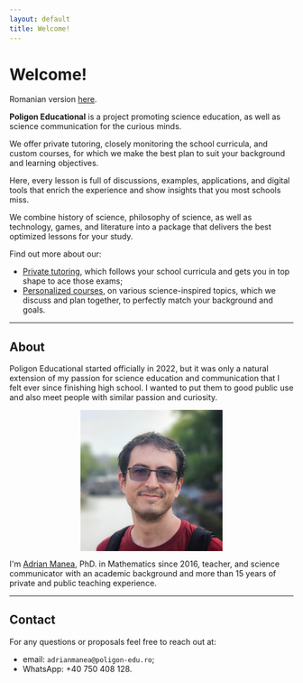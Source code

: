 ```yaml
---
layout: default
title: Welcome!
---
```


# Welcome!

Romanian version [here](index.html).

**Poligon Educational** is a project promoting science education, as well as
science communication for the curious minds.

We offer private tutoring, closely monitoring the school curricula, and custom
courses, for which we make the best plan to suit your background and learning objectives.

Here, every lesson is full of discussions, examples, applications, and digital tools
that enrich the experience and show insights that you most schools miss. 

We combine history of science, philosophy of science, as well as technology, games, 
and literature into a package that delivers the best optimized lessons for your study.

Find out more about our:
* <a class="action" href="tutoring.html">Private tutoring</a>, which follows your school curricula and gets you in top shape to ace those exams;
* <a class="action" href="courses.html">Personalized courses</a>, on various science-inspired topics, which we discuss and plan together, to perfectly match your background and goals.

---

## About
Poligon Educational started officially in 2022, but it was only a natural extension of my passion
for science education and communication that I felt ever since finishing high school. I wanted to
put them to good public use and also meet people with similar passion and curiosity.

<img src="assets/adrian.jpg" alt="Adrian Manea" title="Adrian Manea" style="max-width:50%; height:auto; display:block; margin-left:auto; margin-right:auto;" />

I'm [Adrian Manea](https://adrianmanea.xyz/english.html), PhD. in Mathematics since 2016, teacher, 
and science communicator with an academic background and more than 15 years of 
private and public teaching experience.

---

## Contact
For any questions or proposals feel free to reach out at:
* email: `adrianmanea@poligon-edu.ro`;
* WhatsApp: +40 750 408 128.

